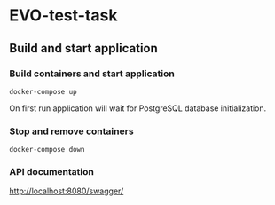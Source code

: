 # EVO-test-task

## Build and start application

### Build containers and start application

```
docker-compose up
```

On first run application will wait for PostgreSQL database initialization.

### Stop and remove containers

```
docker-compose down
```

### API documentation

[http://localhost:8080/swagger/](http://localhost:8080/swagger/)
